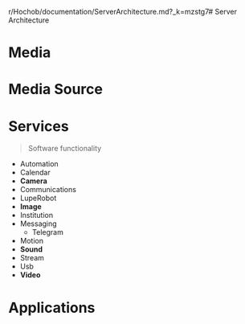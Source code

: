 r/Hochob/documentation/ServerArchitecture.md?_k=mzstg7# Server Architecture

# Media

# Media Source

# Services

> Software functionality

- Automation
- Calendar
- __Camera__
- Communications
- LupeRobot
- __Image__
- Institution
- Messaging
  - Telegram
- Motion
- __Sound__
- Stream
- Usb
- __Video__

# Applications

